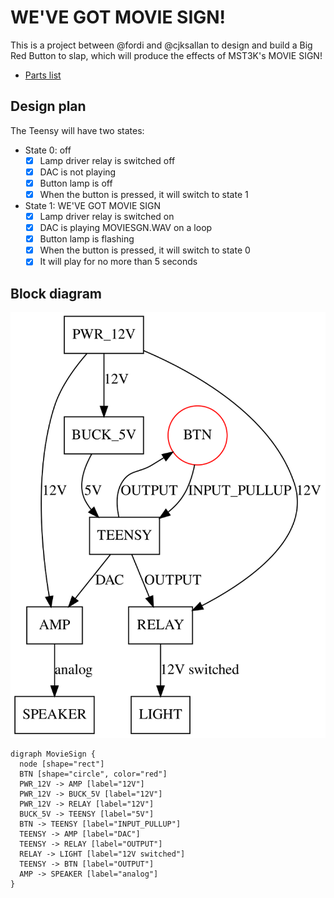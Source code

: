 # WE'VE GOT MOVIE SIGN!

This is a project between @fordi and @cjksallan to design and build a Big Red Button to slap, which will produce the effects of MST3K's MOVIE SIGN!

* [Parts list](https://www.amazon.com/hz/wishlist/ls/E0ANLW49C5FE)

## Design plan

The Teensy will have two states:

- State 0: off
    - [x] Lamp driver relay is switched off
    - [x] DAC is not playing
    - [x] Button lamp is off
    - [x] When the button is pressed, it will switch to state 1
- State 1: WE'VE GOT MOVIE SIGN
    - [x] Lamp driver relay is switched on
    - [x] DAC is playing MOVIESGN.WAV on a loop
    - [x] Button lamp is flashing
    - [x] When the button is pressed, it will switch to state 0
    - [x] It will play for no more than 5 seconds

## Block diagram

![Wiring diagram](https://raw.githubusercontent.com/hatfield-lansdale-collective/movie-sign/master/movie_sign.svg?sanitize=true)

    digraph MovieSign {
      node [shape="rect"]
      BTN [shape="circle", color="red"]
      PWR_12V -> AMP [label="12V"]
      PWR_12V -> BUCK_5V [label="12V"]
      PWR_12V -> RELAY [label="12V"]
      BUCK_5V -> TEENSY [label="5V"]
      BTN -> TEENSY [label="INPUT_PULLUP"]
      TEENSY -> AMP [label="DAC"]
      TEENSY -> RELAY [label="OUTPUT"]
      RELAY -> LIGHT [label="12V switched"]
      TEENSY -> BTN [label="OUTPUT"]
      AMP -> SPEAKER [label="analog"]
    }
